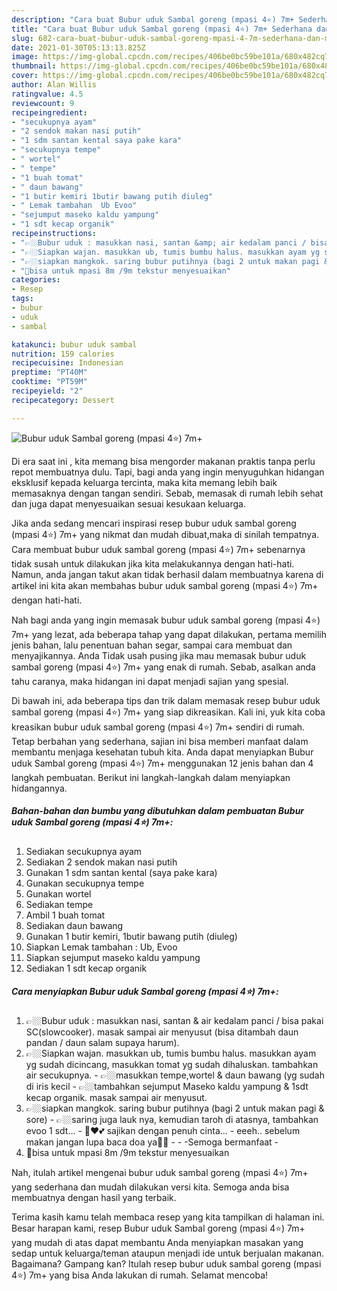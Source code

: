 ```yaml
---
description: "Cara buat Bubur uduk Sambal goreng (mpasi 4⭐) 7m+ Sederhana dan Mudah Dibuat"
title: "Cara buat Bubur uduk Sambal goreng (mpasi 4⭐) 7m+ Sederhana dan Mudah Dibuat"
slug: 682-cara-buat-bubur-uduk-sambal-goreng-mpasi-4-7m-sederhana-dan-mudah-dibuat
date: 2021-01-30T05:13:13.825Z
image: https://img-global.cpcdn.com/recipes/406be0bc59be101a/680x482cq70/bubur-uduk-sambal-goreng-mpasi-4⭐-7m-foto-resep-utama.jpg
thumbnail: https://img-global.cpcdn.com/recipes/406be0bc59be101a/680x482cq70/bubur-uduk-sambal-goreng-mpasi-4⭐-7m-foto-resep-utama.jpg
cover: https://img-global.cpcdn.com/recipes/406be0bc59be101a/680x482cq70/bubur-uduk-sambal-goreng-mpasi-4⭐-7m-foto-resep-utama.jpg
author: Alan Willis
ratingvalue: 4.5
reviewcount: 9
recipeingredient:
- "secukupnya ayam"
- "2 sendok makan nasi putih"
- "1 sdm santan kental saya pake kara"
- "secukupnya tempe"
- " wortel"
- " tempe"
- "1 buah tomat"
- " daun bawang"
- "1 butir kemiri 1butir bawang putih diuleg"
- " Lemak tambahan  Ub Evoo"
- "sejumput maseko kaldu yampung"
- "1 sdt kecap organik"
recipeinstructions:
- "👉🏼Bubur uduk : masukkan nasi, santan &amp; air kedalam panci / bisa pakai SC(slowcooker). masak sampai air menyusut (bisa ditambah daun pandan / daun salam supaya harum)."
- "👉🏼Siapkan wajan. masukkan ub, tumis bumbu halus. masukkan ayam yg sudah dicincang, masukkan tomat yg sudah dihaluskan. tambahkan air secukupnya.  👉🏼masukkan tempe,wortel &amp; daun bawang (yg sudah di iris kecil 👉🏼tambahkan sejumput Maseko kaldu yampung &amp; 1sdt kecap organik. masak sampai air menyusut."
- "👉🏼siapkan mangkok. saring bubur putihnya (bagi 2 untuk makan pagi &amp; sore) 👉🏼saring juga lauk nya, kemudian taroh di atasnya, tambahkan evoo 1 sdt... 🥣♥️💕 sajikan dengan penuh cinta...  eeeh.. sebelum makan jangan lupa baca doa ya🤲🏻   -Semoga bermanfaat -"
- "📝bisa untuk mpasi 8m /9m tekstur menyesuaikan"
categories:
- Resep
tags:
- bubur
- uduk
- sambal

katakunci: bubur uduk sambal 
nutrition: 159 calories
recipecuisine: Indonesian
preptime: "PT40M"
cooktime: "PT59M"
recipeyield: "2"
recipecategory: Dessert

---
```



![Bubur uduk Sambal goreng (mpasi 4⭐) 7m+](https://img-global.cpcdn.com/recipes/406be0bc59be101a/680x482cq70/bubur-uduk-sambal-goreng-mpasi-4⭐-7m-foto-resep-utama.jpg)

Di era  saat ini , kita memang bisa mengorder makanan praktis tanpa perlu repot membuatnya dulu. Tapi, bagi anda yang ingin menyuguhkan hidangan eksklusif kepada keluarga tercinta, maka kita memang lebih baik memasaknya dengan tangan sendiri. Sebab, memasak di rumah lebih sehat dan juga dapat menyesuaikan sesuai kesukaan keluarga.

Jika anda sedang mencari inspirasi resep bubur uduk sambal goreng (mpasi 4⭐) 7m+ yang nikmat dan mudah dibuat,maka di sinilah tempatnya. Cara membuat bubur uduk sambal goreng (mpasi 4⭐) 7m+  sebenarnya tidak susah untuk dilakukan jika kita melakukannya dengan hati-hati. Namun, anda jangan takut akan tidak berhasil dalam membuatnya 
karena di artikel ini kita akan membahas bubur uduk sambal goreng (mpasi 4⭐) 7m+ dengan hati-hati.  



Nah bagi anda yang ingin memasak bubur uduk sambal goreng (mpasi 4⭐) 7m+ yang lezat, ada beberapa tahap yang dapat dilakukan, pertama memilih jenis bahan, lalu penentuan bahan segar, sampai cara membuat dan menyajikannya. Anda Tidak usah pusing jika mau memasak bubur uduk sambal goreng (mpasi 4⭐) 7m+ yang enak di rumah. Sebab, asalkan anda  tahu caranya, maka hidangan ini dapat menjadi sajian yang spesial.

Di bawah ini, ada beberapa tips dan trik dalam memasak resep bubur uduk sambal goreng (mpasi 4⭐) 7m+ yang siap dikreasikan. Kali ini, yuk kita coba kreasikan bubur uduk sambal goreng (mpasi 4⭐) 7m+ sendiri di rumah. Tetap berbahan yang sederhana, sajian ini bisa memberi manfaat dalam membantu menjaga kesehatan tubuh kita. Anda dapat menyiapkan Bubur uduk Sambal goreng (mpasi 4⭐) 7m+ menggunakan 12 jenis bahan dan 4 langkah pembuatan. Berikut ini langkah-langkah dalam menyiapkan hidangannya.

<!--inarticleads1-->

##### Bahan-bahan dan bumbu yang dibutuhkan dalam pembuatan Bubur uduk Sambal goreng (mpasi 4⭐) 7m+:

1. Sediakan secukupnya ayam
1. Sediakan 2 sendok makan nasi putih
1. Gunakan 1 sdm santan kental (saya pake kara)
1. Gunakan secukupnya tempe
1. Gunakan  wortel
1. Sediakan  tempe
1. Ambil 1 buah tomat
1. Sediakan  daun bawang
1. Gunakan 1 butir kemiri, 1butir bawang putih (diuleg)
1. Siapkan  Lemak tambahan : Ub, Evoo
1. Siapkan sejumput maseko kaldu yampung
1. Sediakan 1 sdt kecap organik




<!--inarticleads2-->

##### Cara menyiapkan Bubur uduk Sambal goreng (mpasi 4⭐) 7m+:

1. 👉🏼Bubur uduk : masukkan nasi, santan &amp; air kedalam panci / bisa pakai SC(slowcooker). masak sampai air menyusut (bisa ditambah daun pandan / daun salam supaya harum).
1. 👉🏼Siapkan wajan. masukkan ub, tumis bumbu halus. masukkan ayam yg sudah dicincang, masukkan tomat yg sudah dihaluskan. tambahkan air secukupnya.  - 👉🏼masukkan tempe,wortel &amp; daun bawang (yg sudah di iris kecil - 👉🏼tambahkan sejumput Maseko kaldu yampung &amp; 1sdt kecap organik. masak sampai air menyusut.
1. 👉🏼siapkan mangkok. saring bubur putihnya (bagi 2 untuk makan pagi &amp; sore) - 👉🏼saring juga lauk nya, kemudian taroh di atasnya, tambahkan evoo 1 sdt... - 🥣♥️💕 sajikan dengan penuh cinta...  - eeeh.. sebelum makan jangan lupa baca doa ya🤲🏻 -   - -Semoga bermanfaat -
1. 📝bisa untuk mpasi 8m /9m tekstur menyesuaikan




Nah, itulah artikel mengenai  bubur uduk sambal goreng (mpasi 4⭐) 7m+  yang sederhana dan mudah dilakukan versi kita. Semoga anda bisa membuatnya dengan hasil yang terbaik. 

Terima kasih kamu telah membaca resep yang kita tampilkan di halaman ini. Besar harapan kami, resep  Bubur uduk Sambal goreng (mpasi 4⭐) 7m+ yang mudah di atas dapat membantu Anda menyiapkan masakan yang sedap untuk keluarga/teman ataupun menjadi ide untuk berjualan makanan. Bagaimana? Gampang kan? Itulah resep bubur uduk sambal goreng (mpasi 4⭐) 7m+ yang bisa Anda lakukan di rumah. Selamat mencoba!

